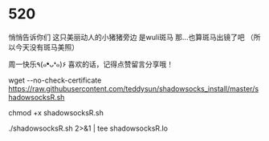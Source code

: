 # 520
悄悄告诉你们
这只美丽动人的小猪猪旁边
是wuli斑马
那...也算斑马出镜了吧
（所以今天没有斑马美照）

周一快乐٩(๑❛ᴗ❛๑)۶
喜欢的话，记得点赞留言分享哦！

wget --no-check-certificate https://raw.githubusercontent.com/teddysun/shadowsocks_install/master/shadowsocksR.sh

chmod +x shadowsocksR.sh

./shadowsocksR.sh 2>&1 | tee shadowsocksR.lo
